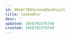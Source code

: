 ```yaml
---
id: 08a8r70d3soooq9ao4nsy3i
title: lookedFor
desc: ''
updated: 1656792376748
created: 1656792376749
---
```


